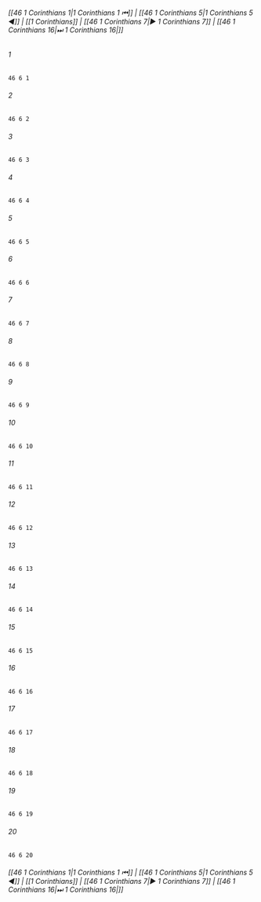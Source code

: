 
###### [[46 1 Corinthians 1|1 Corinthians 1 ⏮]] | [[46 1 Corinthians 5|1 Corinthians 5 ◀]] | [[1 Corinthians]] | [[46 1 Corinthians 7|▶ 1 Corinthians 7]] | [[46 1 Corinthians 16|⏭ 1 Corinthians 16|]]

###### 1
``` verse
46 6 1 
```
###### 2
``` verse
46 6 2 
```
###### 3
``` verse
46 6 3 
```
###### 4
``` verse
46 6 4 
```
###### 5
``` verse
46 6 5 
```
###### 6
``` verse
46 6 6 
```
###### 7
``` verse
46 6 7 
```
###### 8
``` verse
46 6 8 
```
###### 9
``` verse
46 6 9 
```
###### 10
``` verse
46 6 10 
```
###### 11
``` verse
46 6 11 
```
###### 12
``` verse
46 6 12 
```
###### 13
``` verse
46 6 13 
```
###### 14
``` verse
46 6 14 
```
###### 15
``` verse
46 6 15 
```
###### 16
``` verse
46 6 16 
```
###### 17
``` verse
46 6 17 
```
###### 18
``` verse
46 6 18 
```
###### 19
``` verse
46 6 19 
```
###### 20
``` verse
46 6 20 
```

###### [[46 1 Corinthians 1|1 Corinthians 1 ⏮]] | [[46 1 Corinthians 5|1 Corinthians 5 ◀]] | [[1 Corinthians]] | [[46 1 Corinthians 7|▶ 1 Corinthians 7]] | [[46 1 Corinthians 16|⏭ 1 Corinthians 16|]]

